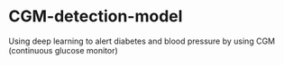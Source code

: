 # CGM-detection-model
Using deep learning to alert diabetes and blood pressure by using CGM (continuous glucose monitor)
